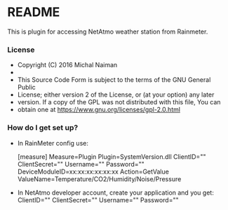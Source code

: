 # README #

This is plugin for accessing NetAtmo weather station from Rainmeter.

### License ###

 * Copyright (C) 2016 Michal Naiman
 *
 * This Source Code Form is subject to the terms of the GNU General Public
 * License; either version 2 of the License, or (at your option) any later
 * version. If a copy of the GPL was not distributed with this file, You can
 * obtain one at <https://www.gnu.org/licenses/gpl-2.0.html>

### How do I get set up? ###

* In RainMeter config use:

    [measure]
    Measure=Plugin
    Plugin=SystemVersion.dll
    ClientID=""
    ClientSecret=""
    Username=""
    Password=""
    DeviceModuleID=xx:xx:xx:xx:xx:xx
    Action=GetValue
    ValueName=Temperature/CO2/Humidity/Noise/Pressure

* In NetAtmo developer account, create your application and you get:
ClientID=""
    ClientSecret=""
    Username=""
    Password=""